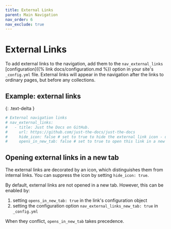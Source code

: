```yaml
---
title: External Links
parent: Main Navigation
nav_order: 6
nav_exclude: true
---
```


# External Links

To add external links to the navigation, add them to the `nav_external_links` [configuration]({% link docs/configuration.md %}) option in your site's `_config.yml` file.
External links will appear in the navigation after the links to ordinary pages, but before any collections.

## Example: external links
{: .text-delta }

```yaml
# External navigation links
# nav_external_links:
#   - title: Just the Docs on GitHub.
#     url: https://github.com/just-the-docs/just-the-docs
#     hide_icon: false # set to true to hide the external link icon - defaults to false
#     opens_in_new_tab: false # set to true to open this link in a new tab - defaults to false
```

## Opening external links in a new tab

The external links are decorated by an icon, which distinguishes them from internal links.
You can suppress the icon by setting `hide_icon: true`.

By default, external links are not opened in a new tab. However, this can be enabled by:

1. setting `opens_in_new_tab: true` in the link's configuration object
2. setting the configuration option `nav_external_links_new_tab: true` in `_config.yml`

When they conflict, `opens_in_new_tab` takes precedence.
